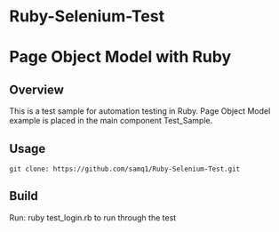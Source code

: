 # Ruby-Selenium-Test
# Page Object Model with Ruby

## Overview
This is a test sample for automation testing in Ruby. Page Object Model example is placed in the main component Test_Sample.

## Usage
`` git clone: https://github.com/samq1/Ruby-Selenium-Test.git ``

## Build
Run: ruby test_login.rb to run through the test



